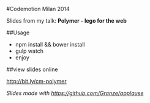 #Codemotion Milan 2014

Slides from my talk: __Polymer - lego for the web__

##Usage

- npm install && bower install
- gulp watch
- enjoy

##view slides online

http://bit.ly/cm-polymer




_Slides made with https://github.com/Granze/applause_
